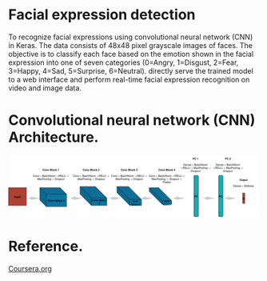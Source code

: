 # Facial expression detection

To recognize facial expressions using convolutional neural network (CNN) in Keras. The data consists of 48x48 pixel grayscale images of faces. The objective is to classify each face based on the emotion shown in the facial expression into one of seven categories (0=Angry, 1=Disgust, 2=Fear, 3=Happy, 4=Sad, 5=Surprise, 6=Neutral).
directly serve the trained model to a web interface and perform real-time facial expression recognition on video and image data. 

# Convolutional neural network (CNN) Architecture.

<img src = "img/model.png">

# Reference.
[Coursera.org](https://coursera.org/share/fa557e1c6f86d255ecd5ccf4805d08ff)

